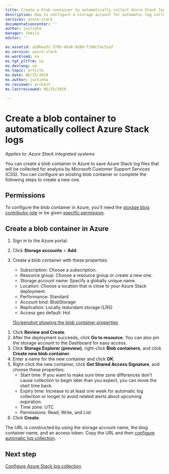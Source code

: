 ```yaml
---
title: Create a blob container to automatically collect Azure Stack logs | Microsoft Docs
description: How to configure a storage account for automatic log collection in Azure Stack Help + Support.
services: azure-stack
documentationcenter: ''
author: justinha
manager: femila
editor: ''

ms.assetid: a20bea32-3705-45e8-9168-f198cfac51af
ms.service: azure-stack
ms.workload: na
ms.tgt_pltfrm: na
ms.devlang: na
ms.topic: article
ms.date: 06/25/2019
ms.author: justinha
ms.reviewer: prchint
ms.lastreviewed: 06/25/2019

---
```

# Create a blob container to automatically collect Azure Stack logs 

*Applies to: Azure Stack integrated systems*

You can create a blob container in Azure to save Azure Stack log files that will be collected for analysis by Microsoft Customer Support Services (CSS). 
You can configure an existing blob container or complete the following steps to create a new one.

## Permissions

To configure the blob container in Azure, you'll need the [storage blog contributor role](https://docs.microsoft.com/azure/role-based-access-control/built-in-roles#storage-blob-data-contributor) or be given [specific permission](https://docs.microsoft.com/rest/api/storageservices/authenticate-with-azure-active-directory#permissions-for-calling-blob-and-queue-data-operations). 

## Create a blob container in Azure

1. Sign in to the Azure portal.
1. Click **Storage accounts** > **Add**.
1. Create a blob container with these properties:  
   - Subscription: Choose a subscription. 
   - Resource group: Choose a resource group or create a new one.
   - Storage account name: Specify a globally unique name. 
   - Location: Choose a location that is close to your Azure Stack deployment.
   - Performance: Standard
   - Account kind: BlobStorage
   - Replication: Locally redundant storage (LRS) 
   - Access geo default: Hot

   [!Screenshot showing the blob container properties](media/azure-stack-automatic-log-collection/create-blob-container.png)

<!--- Why don't i see Replcation or Access geo default?--->


1. Click **Review and Create**.   
1. After the deployment succeeds, click **Go to resource**. You can also pin the storage account to the Dashboard for easy access. 
1. Click **Storage Explorer (preview)**, right-click **Blob containers**, and click **Create new blob container**. 
1. Enter a name for the new container and click **OK**.
1. Right-click the new container, click **Get Shared Access Signature**, and choose these properties:
   - Start time: If you want to make sure time zone differences don't cause collection to begin later than you expect, you can move the start time back. 
   - Expiry time: Increase to at least one week for automatic log collection or longer to avoid related alerts about upcoming expiration.
   - Time zone: UTC
   - Permissions: Read, Write, and List
1. Click **Create**.  

The URL is constructed by using the storage account name, the blog container name, and an access token. 
Copy the URL and then [configure automatic log collection](azure-stack-configure-log-collection.md).

## Next step

[Configure Azure Stack log collection](azure-stack-configure-log-collection.md)